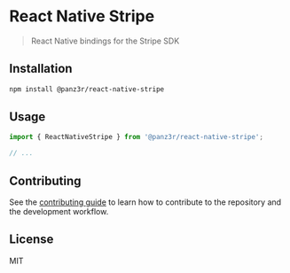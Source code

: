 # React Native Stripe

> React Native bindings for the Stripe SDK

## Installation

```sh
npm install @panz3r/react-native-stripe
```

## Usage

```js
import { ReactNativeStripe } from '@panz3r/react-native-stripe';

// ...

```

## Contributing

See the [contributing guide](CONTRIBUTING.md) to learn how to contribute to the repository and the development workflow.

## License

MIT
